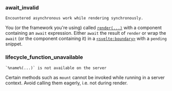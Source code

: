 <!-- This file is generated by scripts/process-messages/index.js. Do not edit! -->

### await_invalid

```
Encountered asynchronous work while rendering synchronously.
```

You (or the framework you're using) called [`render(...)`](svelte-server#render) with a component containing an `await` expression. Either `await` the result of `render` or wrap the `await` (or the component containing it) in a [`<svelte:boundary>`](svelte-boundary) with a `pending` snippet.

### lifecycle_function_unavailable

```
`%name%(...)` is not available on the server
```

Certain methods such as `mount` cannot be invoked while running in a server context. Avoid calling them eagerly, i.e. not during render.
